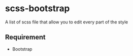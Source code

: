 # scss-bootstrap
A list of scss file that allow you to edit every part of the style

## Requirement

* Bootstrap
